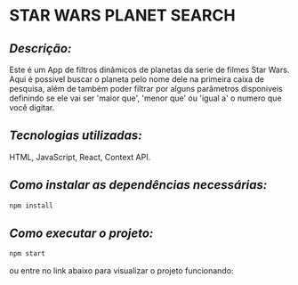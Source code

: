 # STAR WARS PLANET SEARCH

## _Descrição:_
  Este é um App de filtros dinâmicos de planetas da serie de filmes Star Wars.
  Aqui é possivel buscar o planeta pelo nome dele na primeira caixa de pesquisa,
  além de também poder filtrar por alguns parâmetros disponiveis definindo se ele
  vai ser 'maior que', 'menor que' ou 'igual a' o numero que você digitar.

## _Tecnologias utilizadas:_
  HTML, JavaScript, React, Context API.

## _Como instalar as dependências necessárias:_
```sh
npm install
```

## _Como executar o projeto:_
```sh
npm start
```
ou entre no link abaixo para visualizar o projeto funcionando:
